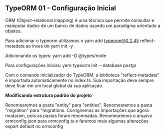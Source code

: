 ## TypeORM 01 - Configuração Inicial

ORM (Object–relational mapping) é uma técnica que permite consultar e manipular dados de um banco de dados usando um paradigma orientado a objetos.

Para adicionar o typeorm utilizamos o 
yarn add typeorm@0.2.45 reflect-metadata 
ao inves do yarn init -y

Adicionando os types:
yarn add -D @types/node

Para configurações inicias:
yarn typeorm init --database postgr

Com o comando inicializador do TypeORM, a biblioteca "reflect-metadata" 
é importada automaticamente no index.ts. Sua importação
deve sempre deve ficar em um local global da sua aplicação.

**Modificando estrutura padrão do projeto**

Renomearemos a pasta "entity" para "entities".
Renomearemos a pasta "migration" para "migrations.
Corrigiremos as importações que agora mudaram, pois as pastas foram renomeadas.
Renomearemos o arquivo ormconfig.json para ormconfig.ts e faremos mais algumas alterações
export default no ormconfig
